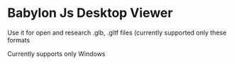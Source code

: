 # Babylon Js Desktop Viewer

Use it for open and research .glb, .gltf files (currently supported only these formats

Currently supports only Windows
